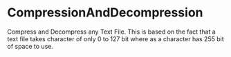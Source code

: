 # CompressionAndDecompression
Compress and Decompress any Text File. This is based on the fact that a text file takes character of only 0 to 127 bit where as a character has 255 bit of space to use.
